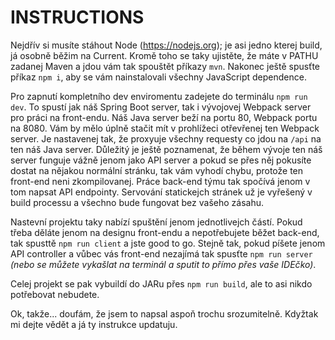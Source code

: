 # INSTRUCTIONS
Nejdřív si musíte stáhout Node (https://nodejs.org); je asi jedno kterej build, já osobně běžim na Current. Kromě toho se taky ujistěte, že máte v PATHU zadanej Maven a jdou vám tak spouštět příkazy `mvn`. Nakonec ještě spusťte příkaz `npm i`, aby se vám nainstalovali všechny JavaScript dependence.

Pro zapnutí kompletního dev enviromentu zadejete do terminálu `npm run dev`. To spustí jak náš Spring Boot server, tak i vývojovej Webpack server pro práci na front-endu. Náš Java server beží na portu 80, Webpack portu na 8080. Vám by mělo úplně stačit mít v prohlížeci otřevřenej ten Webpack server. Je nastavenej tak, že proxyuje všechny requesty co jdou na `/api` na ten náš Java server. Důležitý je ještě poznamenat, že během vývoje ten náš server funguje vážně jenom jako API server a pokud se přes něj pokusíte dostat na nějakou normální stránku, tak vám vyhodí chybu, protože ten front-end neni zkompilovanej. Práce back-end týmu tak spočívá jenom v tom napsat API endpointy. Servování statickejch stránek už je vyřešený v build processu a všechno bude fungovat bez vašeho zásahu.

Nastevní projektu taky nabízí spuštění jenom jednotlivejch částí. Pokud třeba děláte jenom na designu front-endu a nepotřebujete běžet back-end, tak spusttě `npm run client` a jste good to go. Stejně tak, pokud píšete jenom API controller a vůbec vás front-end nezajímá tak spusťte `npm run server` *(nebo se můžete vykašlat na terminál a sputit to přímo přes vaše IDEčko)*.

Celej projekt se pak vybuildí do JARu přes `npm run build`, ale to asi nikdo potřebovat nebudete.

Ok, takže... doufám, že jsem to napsal aspoň trochu srozumitelně. Kdyžtak mi dejte vědět a já ty instrukce updatuju.
